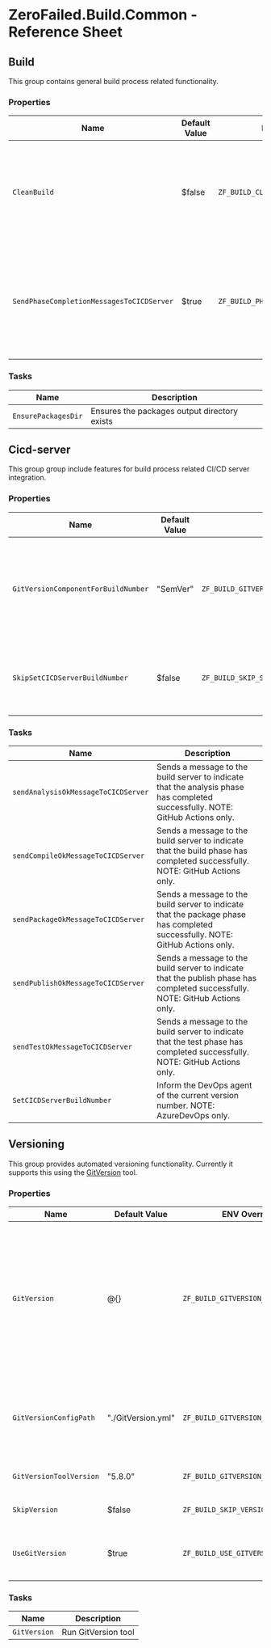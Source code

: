 # ZeroFailed.Build.Common - Reference Sheet


<!-- START_GENERATED_HELP -->

## Build

This group contains general build process related functionality.

### Properties

| Name                                      | Default Value | ENV Override                         | Description                                                                                                    |
| ----------------------------------------- | ------------- | ------------------------------------ | -------------------------------------------------------------------------------------------------------------- |
| `CleanBuild`                              | $false        | `ZF_BUILD_CLEAN`                     | When true, the build process will clean intermediate & output directories before starting the build.           |
| `SendPhaseCompletionMessagesToCICDServer` | $true         | `ZF_BUILD_PHASE_COMPLETION_MESSAGES` | When true (and running on a CI/CD server), the build process will send phase completion messages to the agent. |

### Tasks

| Name                | Description                                  |
| ------------------- | -------------------------------------------- |
| `EnsurePackagesDir` | Ensures the packages output directory exists |

## Cicd-server

This group group include features for build process related CI/CD server integration.

### Properties

| Name                                | Default Value | ENV Override                                    | Description                                                                            |
| ----------------------------------- | ------------- | ----------------------------------------------- | -------------------------------------------------------------------------------------- |
| `GitVersionComponentForBuildNumber` | "SemVer"      | `ZF_BUILD_GITVERSION_COMPONENT_FOR_BUILDNUMBER` | Defines which of the GitVersion properties is used as the build server's build number. |
| `SkipSetCICDServerBuildNumber`      | $false        | `ZF_BUILD_SKIP_SET_CICD_SERVER_BUILDNUMBER`     | When true, the version number will not be sent to the DevOps agent.                    |

### Tasks

| Name                                | Description                                                                                                                    |
| ----------------------------------- | ------------------------------------------------------------------------------------------------------------------------------ |
| `sendAnalysisOkMessageToCICDServer` | Sends a message to the build server to indicate that the analysis phase has completed successfully. NOTE: GitHub Actions only. |
| `sendCompileOkMessageToCICDServer`  | Sends a message to the build server to indicate that the build phase has completed successfully. NOTE: GitHub Actions only.    |
| `sendPackageOkMessageToCICDServer`  | Sends a message to the build server to indicate that the package phase has completed successfully. NOTE: GitHub Actions only.  |
| `sendPublishOkMessageToCICDServer`  | Sends a message to the build server to indicate that the publish phase has completed successfully. NOTE: GitHub Actions only.  |
| `sendTestOkMessageToCICDServer`     | Sends a message to the build server to indicate that the test phase has completed successfully. NOTE: GitHub Actions only.     |
| `SetCICDServerBuildNumber`          | Inform the DevOps agent of the current version number. NOTE: AzureDevOps only.                                                 |

## Versioning

This group provides automated versioning functionality.  Currently it supports this using the [GitVersion](https://github.com/GitTools/GitVersion) tool.
### Properties

| Name                    | Default Value      | ENV Override                       | Description                                                                                                                                                                                            |
| ----------------------- | ------------------ | ---------------------------------- | ------------------------------------------------------------------------------------------------------------------------------------------------------------------------------------------------------ |
| `GitVersion`            | @{}                | `ZF_BUILD_GITVERSION_OVERRIDE`     | When defined, the value will used as an override of the GitVersion output. This can be useful when you want to force a particular version tag unrelated to the current branch etc. Not set by default. |
| `GitVersionConfigPath`  | "./GitVersion.yml" | `ZF_BUILD_GITVERSION_CONFIG_PATH`  | Path to the GitVersion configuration file. Default is a "GitVersion.yml" file alongside the running script.                                                                                            |
| `GitVersionToolVersion` | "5.8.0"            | `ZF_BUILD_GITVERSION_TOOL_VERSION` | The version of the GitVersion tool to use.                                                                                                                                                             |
| `SkipVersion`           | $false             | `ZF_BUILD_SKIP_VERSIONING`         | When true, the versioning tasks will be skipped.                                                                                                                                                       |
| `UseGitVersion`         | $true              | `ZF_BUILD_USE_GITVERSION`          | When true, the GitVersion tool will be used to determine the version number.                                                                                                                           |

### Tasks

| Name         | Description         |
| ------------ | ------------------- |
| `GitVersion` | Run GitVersion tool |


<!-- END_GENERATED_HELP -->
